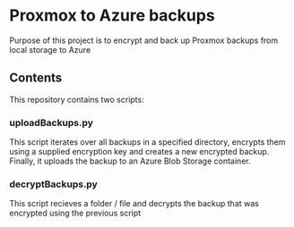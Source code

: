 # Proxmox to Azure backups
Purpose of this project is to encrypt and back up Proxmox backups from local storage to Azure

## Contents
This repository contains two scripts:

### uploadBackups.py
This script iterates over all backups in a specified directory, encrypts them using a supplied encryption key and creates a new encrypted backup. 
Finally, it uploads the backup to an Azure Blob Storage container.

### decryptBackups.py
This script recieves a folder / file and decrypts the backup that was encrypted using the previous script

